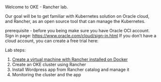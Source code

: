 Welcome to OKE - Rancher lab.

Our goal will be to get familiar with Kubernetes solution on Oracle cloud,
and Rancher, as an open source tool that can manage the Kubernetes. 


prerequisite - before you being make sure you have Oracle OCI account.
Sign in page: https://www.oracle.com/cloud/sign-in.html
If you don't have a cloud account, you can create a free trial here: 
<URL>


Lab steps: 

1. [Create a virtual machine with Rancher installed on Docker](vm.md) 
2. Create an OKE cluster using Rancher
3. Install Wordpress app from Rancher catalog and manage it
4. Monitoring the cluster and the app 
